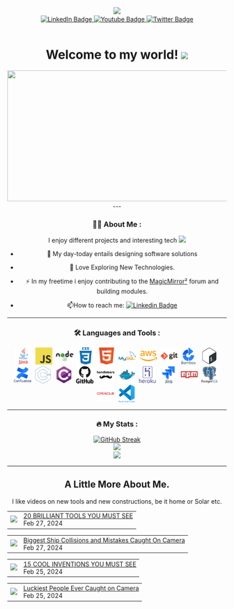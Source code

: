 <!--
**mumblebaj/mumblebaj** is a ✨ _special_ ✨ repository because its `README.md` (this file) appears on your GitHub profile.

Here are some ideas to get you started:

- 🔭 I’m currently working on ...
- 🌱 I’m currently learning ...
- 👯 I’m looking to collaborate on ...
- 🤔 I’m looking for help with ...
- 💬 Ask me about ...
- 📫 How to reach me: ...
- 😄 Pronouns: ...
- ⚡ Fun fact: ...
-->
<div id="header" align="center">
  <img src="https://media.giphy.com/media/M9gbBd9nbDrOTu1Mqx/giphy.gif" width="100"/>
  <div id="badges">
    <a href="https://www.linkedin.com/in/bernard-mumble/">
      <img src="https://img.shields.io/badge/LinkedIn-blue?style=for-the-badge&logo=linkedin&logoColor=white" alt="LinkedIn Badge"/>
    </a>
    <a href="https://www.youtube.com/channel/UCR4UsoNBqvBLqmIkDFSnCdA">
      <img src="https://img.shields.io/badge/YouTube-red?style=for-the-badge&logo=youtube&logoColor=white" alt="Youtube Badge"/>
    </a>
    <a href="https://twitter.com/BajMum">
      <img src="https://img.shields.io/badge/Twitter-blue?style=for-the-badge&logo=twitter&logoColor=white" alt="Twitter Badge"/>
    </a>
  </div>
  <img src="https://komarev.com/ghpvc/?username=mumblebaj&style=flat-square&color=blue" alt=""/>
  <h1>
  Welcome to my world!
  <img src="https://media.giphy.com/media/hvRJCLFzcasrR4ia7z/giphy.gif" width="30px"/>
</h1>
</div>
<div align="center">
  <img src="https://media.giphy.com/media/dWesBcTLavkZuG35MI/giphy.gif" width="600" height="300"/>
---

### :man_technologist: About Me :
I enjoy different projects and interesting tech <img src="https://media.giphy.com/media/WUlplcMpOCEmTGBtBW/giphy.gif" width="30">
- :telescope: My day-today entails designing software solutions

- :seedling: Love Exploring New Technologies.

- :zap: In my freetime i enjoy contributing to the [MagicMirror²](https://forum.magicmirror.builders/) forum and building modules.

- :mailbox:How to reach me: [![Linkedin Badge](https://img.shields.io/badge/LinkedIn-blue?style=flat&logo=Linkedin&logoColor=white)](https://www.linkedin.com/in/bernard-mumble/)

---

### :hammer_and_wrench: Languages and Tools :
<div>
  <img src="https://github.com/devicons/devicon/blob/master/icons/java/java-original-wordmark.svg" title="Java" alt="Java" width="40" height="40"/>&nbsp;
  <img src="https://github.com/devicons/devicon/blob/master/icons/javascript/javascript-original.svg" title="JavaScript" alt="JavaScript" width="40" height="40"/>&nbsp;
  <img src="https://github.com/devicons/devicon/blob/master/icons/nodejs/nodejs-original-wordmark.svg" title="NodeJS" alt="NodeJS" width="40" height="40"/>&nbsp;
  <img src="https://github.com/devicons/devicon/blob/master/icons/css3/css3-plain-wordmark.svg"  title="CSS3" alt="CSS" width="40" height="40"/>&nbsp;
  <img src="https://github.com/devicons/devicon/blob/master/icons/html5/html5-original.svg" title="HTML5" alt="HTML" width="40" height="40"/>&nbsp;
  <img src="https://github.com/devicons/devicon/blob/master/icons/mysql/mysql-original-wordmark.svg" title="MySQL"  alt="MySQL" width="40" height="40"/>&nbsp;
  <img src="https://github.com/devicons/devicon/blob/master/icons/amazonwebservices/amazonwebservices-plain-wordmark.svg" title="AWS" alt="AWS" width="40" height="40"/>&nbsp;
  <img src="https://github.com/devicons/devicon/blob/master/icons/git/git-original-wordmark.svg" title="Git" **alt="Git" width="40" height="40"/>
  <img src="https://github.com/devicons/devicon/blob/master/icons/bamboo/bamboo-original-wordmark.svg" title="Bamboo" alt="Bamboo" width="40" height="40"/>&nbsp;
  <img src="https://github.com/devicons/devicon/blob/master/icons/bash/bash-original.svg" title="Bash" alt="Bash" width="40" height="40"/>&nbsp;
  <img src="https://github.com/devicons/devicon/blob/master/icons/confluence/confluence-original-wordmark.svg" title="Confluence" alt="Confluence" width="40" height="40"/>&nbsp;
  <img src="https://github.com/devicons/devicon/blob/master/icons/cplusplus/cplusplus-line.svg" title="C++" alt="C++" width="40" height="40"/>&nbsp;
  <img src="https://github.com/devicons/devicon/blob/master/icons/csharp/csharp-original.svg" title="C#" alt="C#" width="40" height="40"/>&nbsp;
  <img src="https://github.com/devicons/devicon/blob/master/icons/github/github-original-wordmark.svg" title="Github" alt="Github" width="40" height="40"/>&nbsp;
  <img src="https://github.com/devicons/devicon/blob/master/icons/handlebars/handlebars-original-wordmark.svg" title="Handlebars" alt="Handlebars" width="40" height="40"/>&nbsp;
  <img src="https://github.com/devicons/devicon/blob/master/icons/docker/docker-original.svg" title="Docker" alt="Docker" width="40" height="40"/>&nbsp;
  <img src="https://github.com/devicons/devicon/blob/master/icons/heroku/heroku-original-wordmark.svg" title="Heroku"  alt="Heroku" width="40" height="40"/>&nbsp;
  <img src="https://github.com/devicons/devicon/blob/master/icons/jira/jira-original-wordmark.svg" title="Jira"  alt="Jira" width="40" height="40"/>&nbsp;
  <img src="https://github.com/devicons/devicon/blob/master/icons/npm/npm-original-wordmark.svg" title="NPM" alt="NPM" width="40" height="40"/>&nbsp;
  <img src="https://github.com/devicons/devicon/blob/master/icons/postgresql/postgresql-original-wordmark.svg" title="Postgresql" alt="Postgresql" width="40" height="40"/>&nbsp;
  <img src="https://github.com/devicons/devicon/blob/master/icons/oracle/oracle-original.svg" title="Oraclesql" alt="Oraclesql" width="40" height="40"/>&nbsp;
  <img src="https://github.com/devicons/devicon/blob/master/icons/vscode/vscode-original-wordmark.svg" title="VSCode" alt="VSCode" width="40" height="40"/>&nbsp;
  
 ---

### :fire: My Stats :
[![GitHub Streak](https://streak-stats.demolab.com/?user=mumblebaj&theme=dark)](https://git.io/streak-stats) <br>
<img src="https://readmestats.999857.xyz/api?username=mumblebaj&amp;hide_title=false&amp;hide_border=false&amp;show_icons=true&amp;include_all_commits=true&amp;count_private=true&amp;line_height=20&amp;theme=great-gatsby" style="max-width: 100%;"><br>
<img src="https://readmestats.999857.xyz/api/top-langs/?username=mumblebaj&amp;hide_title=false&amp;hide_border=false&amp;layout=compact&amp;langs_count=10&amp;&amp;theme=great-gatsby&amp;count_private=true&amp;custom_title=My%20all%20time%20Most%20Used%20Languages" style="max-width:100%;">
</div>

---
  ## A Little More About Me.
  I like videos on new tools and new constructions, be it home or Solar etc.

<!-- BLOG-POST-LIST:START --><table><tr><td><a href="https://www.youtube.com/watch?v=bXNt7rLSdnU"><img width="140px" src="https://i.ytimg.com/vi/bXNt7rLSdnU/mqdefault.jpg"></a></td>
<td><a href="https://www.youtube.com/watch?v=bXNt7rLSdnU">20 BRILLIANT TOOLS YOU MUST SEE</a><br/>Feb 27, 2024</td></tr></table>
<table><tr><td><a href="https://www.youtube.com/watch?v=_tehDcLDJd8"><img width="140px" src="https://i.ytimg.com/vi/_tehDcLDJd8/mqdefault.jpg"></a></td>
<td><a href="https://www.youtube.com/watch?v=_tehDcLDJd8">Biggest Ship Collisions and Mistakes Caught On Camera</a><br/>Feb 27, 2024</td></tr></table>
<table><tr><td><a href="https://www.youtube.com/watch?v=ngfh4wA6O6A"><img width="140px" src="https://i.ytimg.com/vi/ngfh4wA6O6A/mqdefault.jpg"></a></td>
<td><a href="https://www.youtube.com/watch?v=ngfh4wA6O6A">15 COOL INVENTIONS YOU MUST SEE</a><br/>Feb 25, 2024</td></tr></table>
<table><tr><td><a href="https://www.youtube.com/watch?v=5afuwOA_0ps"><img width="140px" src="https://i.ytimg.com/vi/5afuwOA_0ps/mqdefault.jpg"></a></td>
<td><a href="https://www.youtube.com/watch?v=5afuwOA_0ps">Luckiest People Ever Caught on Camera</a><br/>Feb 25, 2024</td></tr></table>
<!-- BLOG-POST-LIST:END -->
